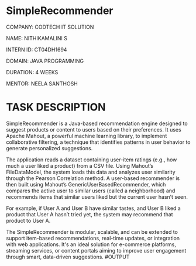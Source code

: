 # SimpleRecommender
COMPANY: CODTECH IT SOLUTION

NAME: NITHIKAMALINI S                                            

INTERN ID: CT04DH1694

DOMAIN: JAVA PROGRAMMING

DURATION: 4 WEEKS

MENTOR: NEELA SANTHOSH

# TASK DESCRIPTION
SimpleRecommender is a Java-based recommendation engine designed to suggest products or content to users based on their preferences. It uses Apache Mahout, a powerful machine learning library, to implement collaborative filtering, a technique that identifies patterns in user behavior to generate personalized suggestions.

The application reads a dataset containing user-item ratings (e.g., how much a user liked a product) from a CSV file. Using Mahout’s FileDataModel, the system loads this data and analyzes user similarity through the Pearson Correlation method. A user-based recommender is then built using Mahout’s GenericUserBasedRecommender, which compares the active user to similar users (called a neighborhood) and recommends items that similar users liked but the current user hasn’t seen.

For example, if User A and User B have similar tastes, and User B liked a product that User A hasn’t tried yet, the system may recommend that product to User A.

The SimpleRecommender is modular, scalable, and can be extended to support item-based recommendations, real-time updates, or integration with web applications. It's an ideal solution for e-commerce platforms, streaming services, or content portals aiming to improve user engagement through smart, data-driven suggestions.
#OUTPUT 
